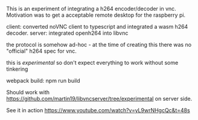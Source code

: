 This is an experiment of integrating a h264 encoder/decoder in vnc. 
Motivation was to get a acceptable remote desktop for the raspberry pi. 

client: converted noVNC client to typescript and integrated a wasm h264 decoder. 
server: integrated openh264 into libvnc 

the protocol is somehow ad-hoc - at the time of creating this there was no "official" h264 spec for vnc.

this is *experimental* so don't expect everything to work without some tinkering

webpack build: npm run build

Should work with https://github.com/martin19/libvncserver/tree/experimental on server side.

See it in action https://www.youtube.com/watch?v=yL9wrNHgcQc&t=48s
